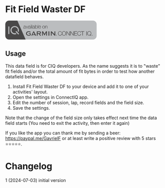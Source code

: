 # Fit Field Waster DF

<a href="http://apps.garmin.com/apps/2e8bf443-f030-4bee-b816-35f5eb404550"><img src="images/available-connect-iq-badge.svg" height="60" alt="Download from Garmin Connect IQ"></a>

## Usage

This data field is for CIQ developers. As the name suggests it is to "waste" fit fields and/or the total amount of fit bytes in order to test how another datafield behaves.

1. Install Fit Field Waster DF to your device and add it to one of your activities' layout.
2. Open the settings in ConnectIQ app.
3. Edit the number of session, lap, record fields and the field size.
4. Save the settings.

Note that the change of the field size only takes effect next time the data field starts (You need to exit the activity, then enter it again)

If you like the app you can thank me by sending a beer: https://paypal.me/GavrielF or at least write a positive review with 5 stars ⭐⭐⭐⭐⭐.


# Changelog

1 (2024-07-03) initial version
